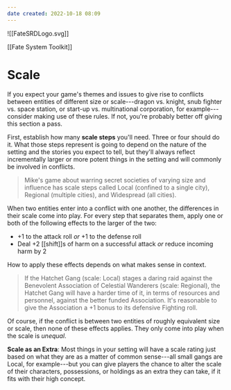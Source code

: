 ```yaml
---
date created: 2022-10-18 08:09
---
```


![[FateSRDLogo.svg]]

[[Fate System Toolkit]]

# Scale

If you expect your game's themes and issues to give rise to conflicts between entities of different size or scale---dragon vs. knight, snub fighter vs. space station, or start-up vs. multinational corporation, for example---consider making use of these rules. If not, you're probably better off giving this section a pass.

First, establish how many **scale steps** you'll need. Three or four should do it. What those steps represent is going to depend on the nature of the setting and the stories you expect to tell, but they'll always reflect incrementally larger or more potent things in the setting and will commonly be involved in conflicts.

> Mike's game about warring secret societies of varying size and influence has scale steps called Local (confined to a single city), Regional (multiple cities), and Widespread (all cities).

When two entities enter into a conflict with one another, the differences in their scale come into play. For every step that separates them, apply one or both of the following effects to the larger of the two:

- +1 to the attack roll _or_ +1 to the defense roll
- Deal +2 [[shift]]s of harm on a successful attack _or_ reduce incoming harm by 2

How to apply these effects depends on what makes sense in context.

> If the Hatchet Gang (scale: Local) stages a daring raid against the Benevolent Association of Celestial Wanderers (scale: Regional), the Hatchet Gang will have a harder time of it, in terms of resources and personnel, against the better funded Association. It's reasonable to give the Association a +1 bonus to its defensive Fighting roll.

Of course, if the conflict is between two entities of roughly equivalent size or scale, then none of these effects applies. They only come into play when the scale is _unequal_.

**Scale as an Extra**: Most things in your setting will have a scale rating just based on what they are as a matter of common sense---all small gangs are Local, for example---but you can give players the chance to alter the scale of their characters, possessions, or holdings as an extra they can take, if it fits with their high concept.

